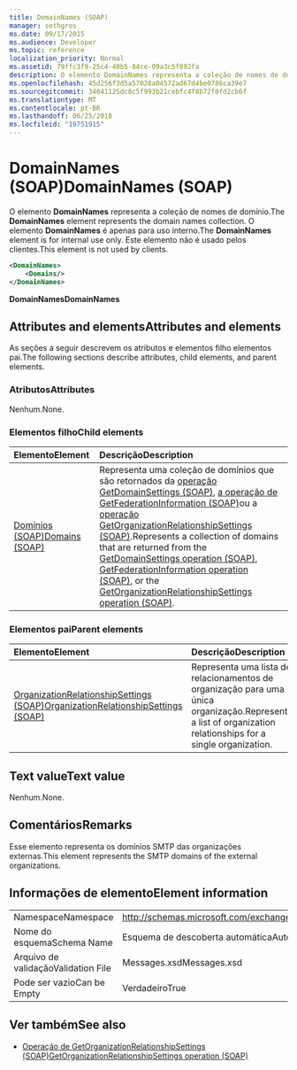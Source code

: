 ```yaml
---
title: DomainNames (SOAP)
manager: sethgros
ms.date: 09/17/2015
ms.audience: Developer
ms.topic: reference
localization_priority: Normal
ms.assetid: 79ffc3f9-25c4-40b5-84ce-09a3c5f892fa
description: O elemento DomainNames representa a coleção de nomes de domínio. O elemento DomainNames é apenas para uso interno. Este elemento não é usado pelos clientes.
ms.openlocfilehash: 45d256f3d5a57028a04572ad67d4be0786ca39e7
ms.sourcegitcommit: 34041125dc8c5f993b21cebfc4f8b72f0fd2cb6f
ms.translationtype: MT
ms.contentlocale: pt-BR
ms.lasthandoff: 06/25/2018
ms.locfileid: "19751915"
---
```

# <a name="domainnames-soap"></a><span data-ttu-id="b193f-105">DomainNames (SOAP)</span><span class="sxs-lookup"><span data-stu-id="b193f-105">DomainNames (SOAP)</span></span>

<span data-ttu-id="b193f-106">O elemento **DomainNames** representa a coleção de nomes de domínio.</span><span class="sxs-lookup"><span data-stu-id="b193f-106">The **DomainNames** element represents the domain names collection.</span></span> <span data-ttu-id="b193f-107">O elemento **DomainNames** é apenas para uso interno.</span><span class="sxs-lookup"><span data-stu-id="b193f-107">The **DomainNames** element is for internal use only.</span></span> <span data-ttu-id="b193f-108">Este elemento não é usado pelos clientes.</span><span class="sxs-lookup"><span data-stu-id="b193f-108">This element is not used by clients.</span></span> 
  
```XML
<DomainNames>
    <Domains/>
</DomainNames>
```

 <span data-ttu-id="b193f-109">**DomainNames**</span><span class="sxs-lookup"><span data-stu-id="b193f-109">**DomainNames**</span></span>
## <a name="attributes-and-elements"></a><span data-ttu-id="b193f-110">Attributes and elements</span><span class="sxs-lookup"><span data-stu-id="b193f-110">Attributes and elements</span></span>

<span data-ttu-id="b193f-111">As seções a seguir descrevem os atributos e elementos filho elementos pai.</span><span class="sxs-lookup"><span data-stu-id="b193f-111">The following sections describe attributes, child elements, and parent elements.</span></span>
  
### <a name="attributes"></a><span data-ttu-id="b193f-112">Atributos</span><span class="sxs-lookup"><span data-stu-id="b193f-112">Attributes</span></span>

<span data-ttu-id="b193f-113">Nenhum.</span><span class="sxs-lookup"><span data-stu-id="b193f-113">None.</span></span>
  
### <a name="child-elements"></a><span data-ttu-id="b193f-114">Elementos filho</span><span class="sxs-lookup"><span data-stu-id="b193f-114">Child elements</span></span>

|<span data-ttu-id="b193f-115">**Elemento**</span><span class="sxs-lookup"><span data-stu-id="b193f-115">**Element**</span></span>|<span data-ttu-id="b193f-116">**Descrição**</span><span class="sxs-lookup"><span data-stu-id="b193f-116">**Description**</span></span>|
|:-----|:-----|
|[<span data-ttu-id="b193f-117">Domínios (SOAP)</span><span class="sxs-lookup"><span data-stu-id="b193f-117">Domains (SOAP)</span></span>](domains-soap.md) <br/> |<span data-ttu-id="b193f-118">Representa uma coleção de domínios que são retornados da [operação GetDomainSettings (SOAP)](getdomainsettings-operation-soap.md), [a operação de GetFederationInformation (SOAP)](getfederationinformation-operation-soap.md)ou a [operação GetOrganizationRelationshipSettings (SOAP)](getorganizationrelationshipsettings-operation-soap.md).</span><span class="sxs-lookup"><span data-stu-id="b193f-118">Represents a collection of domains that are returned from the [GetDomainSettings operation (SOAP)](getdomainsettings-operation-soap.md), [GetFederationInformation operation (SOAP)](getfederationinformation-operation-soap.md), or the [GetOrganizationRelationshipSettings operation (SOAP)](getorganizationrelationshipsettings-operation-soap.md).</span></span>  <br/> |
   
### <a name="parent-elements"></a><span data-ttu-id="b193f-119">Elementos pai</span><span class="sxs-lookup"><span data-stu-id="b193f-119">Parent elements</span></span>

|<span data-ttu-id="b193f-120">**Elemento**</span><span class="sxs-lookup"><span data-stu-id="b193f-120">**Element**</span></span>|<span data-ttu-id="b193f-121">**Descrição**</span><span class="sxs-lookup"><span data-stu-id="b193f-121">**Description**</span></span>|
|:-----|:-----|
|[<span data-ttu-id="b193f-122">OrganizationRelationshipSettings (SOAP)</span><span class="sxs-lookup"><span data-stu-id="b193f-122">OrganizationRelationshipSettings (SOAP)</span></span>](organizationrelationshipsettings-soap.md) <br/> |<span data-ttu-id="b193f-123">Representa uma lista de relacionamentos de organização para uma única organização.</span><span class="sxs-lookup"><span data-stu-id="b193f-123">Represents a list of organization relationships for a single organization.</span></span>  <br/> |
   
## <a name="text-value"></a><span data-ttu-id="b193f-124">Text value</span><span class="sxs-lookup"><span data-stu-id="b193f-124">Text value</span></span>

<span data-ttu-id="b193f-125">Nenhum.</span><span class="sxs-lookup"><span data-stu-id="b193f-125">None.</span></span>
  
## <a name="remarks"></a><span data-ttu-id="b193f-126">Comentários</span><span class="sxs-lookup"><span data-stu-id="b193f-126">Remarks</span></span>

<span data-ttu-id="b193f-127">Esse elemento representa os domínios SMTP das organizações externas.</span><span class="sxs-lookup"><span data-stu-id="b193f-127">This element represents the SMTP domains of the external organizations.</span></span>
  
## <a name="element-information"></a><span data-ttu-id="b193f-128">Informações de elemento</span><span class="sxs-lookup"><span data-stu-id="b193f-128">Element information</span></span>

|||
|:-----|:-----|
|<span data-ttu-id="b193f-129">Namespace</span><span class="sxs-lookup"><span data-stu-id="b193f-129">Namespace</span></span>  <br/> |http://schemas.microsoft.com/exchange/2010/Autodiscover  <br/> |
|<span data-ttu-id="b193f-130">Nome do esquema</span><span class="sxs-lookup"><span data-stu-id="b193f-130">Schema Name</span></span>  <br/> |<span data-ttu-id="b193f-131">Esquema de descoberta automática</span><span class="sxs-lookup"><span data-stu-id="b193f-131">Autodiscover schema</span></span>  <br/> |
|<span data-ttu-id="b193f-132">Arquivo de validação</span><span class="sxs-lookup"><span data-stu-id="b193f-132">Validation File</span></span>  <br/> |<span data-ttu-id="b193f-133">Messages.xsd</span><span class="sxs-lookup"><span data-stu-id="b193f-133">Messages.xsd</span></span>  <br/> |
|<span data-ttu-id="b193f-134">Pode ser vazio</span><span class="sxs-lookup"><span data-stu-id="b193f-134">Can be Empty</span></span>  <br/> |<span data-ttu-id="b193f-135">Verdadeiro</span><span class="sxs-lookup"><span data-stu-id="b193f-135">True</span></span>  <br/> |
   
## <a name="see-also"></a><span data-ttu-id="b193f-136">Ver também</span><span class="sxs-lookup"><span data-stu-id="b193f-136">See also</span></span>

- [<span data-ttu-id="b193f-137">Operação de GetOrganizationRelationshipSettings (SOAP)</span><span class="sxs-lookup"><span data-stu-id="b193f-137">GetOrganizationRelationshipSettings operation (SOAP)</span></span>](getorganizationrelationshipsettings-operation-soap.md)

